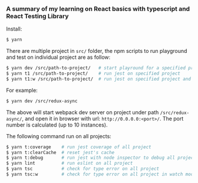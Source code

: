 ### A summary of my learning on React basics with typescript and React Testing Library


Install:

```bash
$ yarn
```


There are multiple project in `src/` folder, the npm scripts to run playground and test on individual project are as follow:
```bash
$ yarn dev /src/path-to-project/   # start playround for a specified project
$ yarn t1 /src/path-to-project/    # run jest on specified project
$ yarn t1:w /src/path-to-project/  # run jest on specified project and watch for change
```

For example:

```bash
$ yarn dev /src/redux-async
```

The above will start webpack dev server on project under path `/src/redux-async/`, and open it in browser with url: `http://0.0.0.0:<port>/`.
The port number is calculated (up to 10 instances).

The following command run on all projects:

```bash
$ yarn t:coverage    # run jest coverage of all project
$ yarn t:clearCache  # reset jest's cache
$ yarn t:debug       # run jest with node inspector to debug all project (more details at: https://nodejs.org/en/docs/guides/debugging-getting-started/)
$ yarn lint          # run eslint on all project
$ yarn tsc           # check for type error on all project
$ yarn tsc:w         # check for type error on all project in watch mode
```



